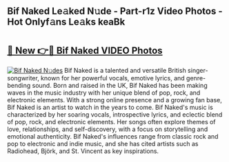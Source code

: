 ## Bif Naked Le𝚊ked N𝚞de - Part-r1z Video Photos - Hot Onlyf𝚊ns Le𝚊ks keaBk

# <h2><a href="http://ac2094.deff.icu/?id=Bif+Naked">🔗 New 👉🔴 Bif Naked VIDEO Photos</a></h2>

[![Bif Naked N𝚞des](https://i.imgur.com/rIISA9y.gif)](http://ac2094.deff.icu/?id=Bif+Naked)
Bif Naked is a talented and versatile British singer-songwriter, known for her powerful vocals, emotive lyrics, and genre-bending sound. Born and raised in the UK, Bif Naked has been making waves in the music industry with her unique blend of pop, rock, and electronic elements. With a strong online presence and a growing fan base, Bif Naked is an artist to watch in the years to come. Bif Naked's music is characterized by her soaring vocals, introspective lyrics, and eclectic blend of pop, rock, and electronic elements. Her songs often explore themes of love, relationships, and self-discovery, with a focus on storytelling and emotional authenticity. Bif Naked's influences range from classic rock and pop to electronic and indie music, and she has cited artists such as Radiohead, Björk, and St. Vincent as key inspirations.
